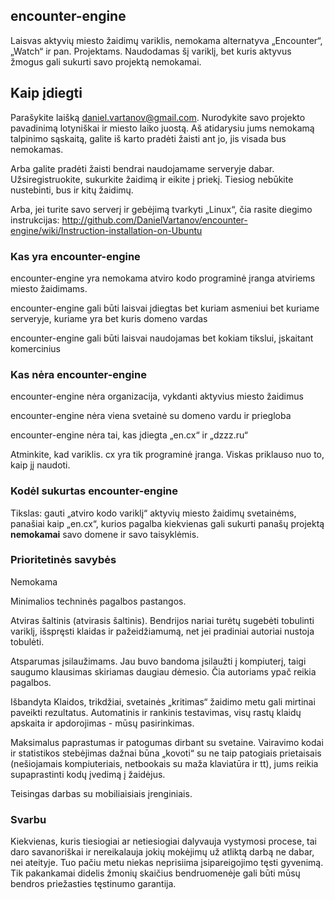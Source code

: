 ## encounter-engine

Laisvas aktyvių miesto žaidimų variklis, nemokama alternatyva „Encounter“, „Watch“ ir pan. Projektams. Naudodamas šį variklį, bet kuris aktyvus žmogus gali sukurti savo projektą nemokamai.

## Kaip įdiegti
Parašykite laišką daniel.vartanov@gmail.com. Nurodykite savo projekto pavadinimą lotyniškai ir miesto laiko juostą. Aš atidarysiu jums nemokamą talpinimo sąskaitą, galite iš karto pradėti žaisti ant jo, jis visada bus nemokamas.

Arba galite pradėti žaisti bendrai naudojamame serveryje dabar. Užsiregistruokite, sukurkite žaidimą ir eikite į priekį. Tiesiog nebūkite nustebinti, bus ir kitų žaidimų.

Arba, jei turite savo serverį ir gebėjimą tvarkyti „Linux“, čia rasite diegimo instrukcijas: http://github.com/DanielVartanov/encounter-engine/wiki/Instruction-installation-on-Ubuntu


### Kas yra encounter-engine

encounter-engine yra nemokama atviro kodo programinė įranga atviriems miesto žaidimams.

encounter-engine gali būti laisvai įdiegtas bet kuriam asmeniui bet kuriame serveryje, kuriame yra bet kuris domeno vardas

encounter-engine gali būti laisvai naudojamas bet kokiam tikslui, įskaitant komercinius


### Kas nėra encounter-engine

encounter-engine nėra organizacija, vykdanti aktyvius miesto žaidimus

encounter-engine nėra viena svetainė su domeno vardu ir priegloba

encounter-engine nėra tai, kas įdiegta „en.cx“ ir „dzzz.ru“

Atminkite, kad variklis. cx yra tik programinė įranga. Viskas priklauso nuo to, kaip jį naudoti.

### Kodėl sukurtas encounter-engine

Tikslas: gauti „atviro kodo variklį“ aktyvių miesto žaidimų svetainėms, panašiai kaip „en.cx“, kurios pagalba kiekvienas gali sukurti panašų projektą **nemokamai** savo domene ir savo taisyklėmis.

### Prioritetinės savybės

Nemokama

Minimalios techninės pagalbos pastangos.

Atviras šaltinis (atvirasis šaltinis). Bendrijos nariai turėtų sugebėti tobulinti variklį, išspręsti klaidas ir pažeidžiamumą, net jei pradiniai autoriai nustoja tobulėti.

Atsparumas įsilaužimams. Jau buvo bandoma įsilaužti į kompiuterį, taigi saugumo klausimas skiriamas daugiau dėmesio. Čia autoriams ypač reikia pagalbos.

Išbandyta Klaidos, trikdžiai, svetainės „kritimas“ žaidimo metu gali mirtinai paveikti rezultatus. Automatinis ir rankinis testavimas, visų rastų klaidų apskaita ir apdorojimas - mūsų pasirinkimas.

Maksimalus paprastumas ir patogumas dirbant su svetaine. Vairavimo kodai ir statistikos stebėjimas dažnai būna „kovoti“ su ne taip patogiais prietaisais (nešiojamais kompiuteriais, netbookais su maža klaviatūra ir tt), jums reikia supaprastinti kodų įvedimą į žaidėjus.

Teisingas darbas su mobiliaisiais įrenginiais.

### Svarbu

Kiekvienas, kuris tiesiogiai ar netiesiogiai dalyvauja vystymosi procese, tai daro savanoriškai ir nereikalauja jokių mokėjimų už atliktą darbą ne dabar, nei ateityje. Tuo pačiu metu niekas neprisiima įsipareigojimo tęsti gyvenimą. Tik pakankamai didelis žmonių skaičius bendruomenėje gali būti mūsų bendros priežasties tęstinumo garantija.
